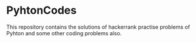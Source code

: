# PyhtonCodes

This repository contains the solutions of hackerrank practise problems of Pyhton and some other coding problems also.
